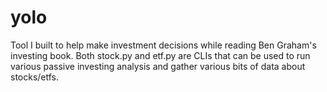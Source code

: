 # yolo

Tool I built to help make investment decisions while reading Ben Graham's investing book.
Both stock.py and etf.py are CLIs that can be used to run various passive investing analysis and gather various bits of data about stocks/etfs.
